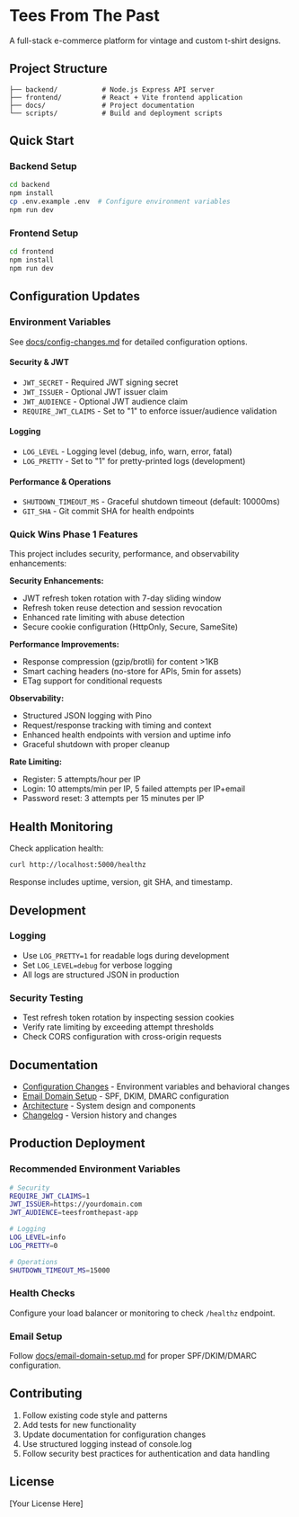 # Tees From The Past

A full-stack e-commerce platform for vintage and custom t-shirt designs.

## Project Structure

```
├── backend/           # Node.js Express API server
├── frontend/          # React + Vite frontend application  
├── docs/              # Project documentation
└── scripts/           # Build and deployment scripts
```

## Quick Start

### Backend Setup
```bash
cd backend
npm install
cp .env.example .env  # Configure environment variables
npm run dev
```

### Frontend Setup  
```bash
cd frontend
npm install
npm run dev
```

## Configuration Updates

### Environment Variables

See [docs/config-changes.md](docs/config-changes.md) for detailed configuration options.

#### Security & JWT
- `JWT_SECRET` - Required JWT signing secret
- `JWT_ISSUER` - Optional JWT issuer claim
- `JWT_AUDIENCE` - Optional JWT audience claim  
- `REQUIRE_JWT_CLAIMS` - Set to "1" to enforce issuer/audience validation

#### Logging
- `LOG_LEVEL` - Logging level (debug, info, warn, error, fatal)
- `LOG_PRETTY` - Set to "1" for pretty-printed logs (development)

#### Performance & Operations
- `SHUTDOWN_TIMEOUT_MS` - Graceful shutdown timeout (default: 10000ms)
- `GIT_SHA` - Git commit SHA for health endpoints

### Quick Wins Phase 1 Features

This project includes security, performance, and observability enhancements:

**Security Enhancements:**
- JWT refresh token rotation with 7-day sliding window
- Refresh token reuse detection and session revocation
- Enhanced rate limiting with abuse detection
- Secure cookie configuration (HttpOnly, Secure, SameSite)

**Performance Improvements:**
- Response compression (gzip/brotli) for content >1KB
- Smart caching headers (no-store for APIs, 5min for assets)
- ETag support for conditional requests

**Observability:**
- Structured JSON logging with Pino
- Request/response tracking with timing and context
- Enhanced health endpoints with version and uptime info
- Graceful shutdown with proper cleanup

**Rate Limiting:**
- Register: 5 attempts/hour per IP
- Login: 10 attempts/min per IP, 5 failed attempts per IP+email
- Password reset: 3 attempts per 15 minutes per IP

## Health Monitoring

Check application health:
```bash
curl http://localhost:5000/healthz
```

Response includes uptime, version, git SHA, and timestamp.

## Development

### Logging
- Use `LOG_PRETTY=1` for readable logs during development
- Set `LOG_LEVEL=debug` for verbose logging
- All logs are structured JSON in production

### Security Testing
- Test refresh token rotation by inspecting session cookies
- Verify rate limiting by exceeding attempt thresholds
- Check CORS configuration with cross-origin requests

## Documentation

- [Configuration Changes](docs/config-changes.md) - Environment variables and behavioral changes
- [Email Domain Setup](docs/email-domain-setup.md) - SPF, DKIM, DMARC configuration
- [Architecture](docs/ARCHITECTURE.md) - System design and components
- [Changelog](docs/CHANGELOG.md) - Version history and changes

## Production Deployment

### Recommended Environment Variables
```bash
# Security
REQUIRE_JWT_CLAIMS=1
JWT_ISSUER=https://yourdomain.com
JWT_AUDIENCE=teesfromthepast-app

# Logging  
LOG_LEVEL=info
LOG_PRETTY=0

# Operations
SHUTDOWN_TIMEOUT_MS=15000
```

### Health Checks
Configure your load balancer or monitoring to check `/healthz` endpoint.

### Email Setup
Follow [docs/email-domain-setup.md](docs/email-domain-setup.md) for proper SPF/DKIM/DMARC configuration.

## Contributing

1. Follow existing code style and patterns
2. Add tests for new functionality  
3. Update documentation for configuration changes
4. Use structured logging instead of console.log
5. Follow security best practices for authentication and data handling

## License

[Your License Here]